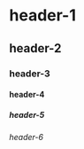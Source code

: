 # header-1 #
## header-2 ##
### header-3 ###
#### header-4 ####
##### header-5 #####
###### header-6 ######
